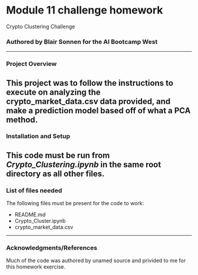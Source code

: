 # Module 11 challenge homework
Crypto Clustering Challenge

### Authored by Blair Sonnen for the AI Bootcamp West 

---

### Project Overview

This project was to follow the instructions to execute on analyzing the crypto_market_data.csv data provided, and make a prediction model based off of what a PCA method.
---
### Installation and Setup

This code must be run from *Crypto_Clustering.ipynb* in the same root directory as all other files.
--- 
### List of files needed

The following files must be present for the code to work:

* README.md		
* Crypto_Cluster.ipynb
* crypto_market_data.csv

  
---
### Acknowledgments/References

Much of the code was authored by unamed source and privided to me for this homework exercise. 